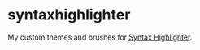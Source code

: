 # syntaxhighlighter

My custom themes and brushes for [Syntax Highlighter](http://alexgorbatchev.com/SyntaxHighlighter/).
